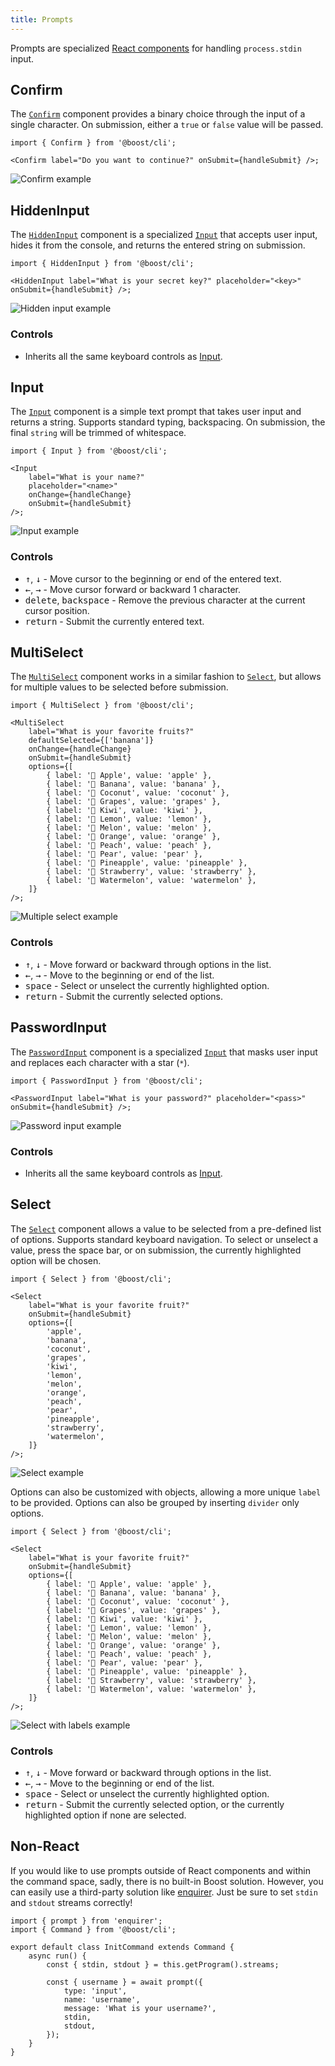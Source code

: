 ```yaml
---
title: Prompts
---
```


Prompts are specialized [React components](./components.md) for handling `process.stdin` input.

## Confirm

The [`Confirm`](/api/cli/function/Confirm) component provides a binary choice through the input of a
single character. On submission, either a `true` or `false` value will be passed.

```tsx
import { Confirm } from '@boost/cli';

<Confirm label="Do you want to continue?" onSubmit={handleSubmit} />;
```

![Confirm example](/img/cli/prompts/confirm.gif)

## HiddenInput

The [`HiddenInput`](/api/cli/function/HiddenInput) component is a specialized [`Input`](#input) that
accepts user input, hides it from the console, and returns the entered string on submission.

```tsx
import { HiddenInput } from '@boost/cli';

<HiddenInput label="What is your secret key?" placeholder="<key>" onSubmit={handleSubmit} />;
```

![Hidden input example](/img/cli/prompts/hidden-input.gif)

### Controls

- Inherits all the same keyboard controls as [Input](#input).

## Input

The [`Input`](/api/cli/function/Input) component is a simple text prompt that takes user input and
returns a string. Supports standard typing, backspacing. On submission, the final `string` will be
trimmed of whitespace.

```tsx
import { Input } from '@boost/cli';

<Input
	label="What is your name?"
	placeholder="<name>"
	onChange={handleChange}
	onSubmit={handleSubmit}
/>;
```

![Input example](/img/cli/prompts/input.gif)

### Controls

- <kbd>↑</kbd>, <kbd>↓</kbd> - Move cursor to the beginning or end of the entered text.
- <kbd>←</kbd>, <kbd>→</kbd> - Move cursor forward or backward 1 character.
- <kbd>delete</kbd>, <kbd>backspace</kbd> - Remove the previous character at the current cursor
  position.
- <kbd>return</kbd> - Submit the currently entered text.

## MultiSelect

The [`MultiSelect`](/api/cli/function/MultiSelect) component works in a similar fashion to
[`Select`](#select), but allows for multiple values to be selected before submission.

```tsx
import { MultiSelect } from '@boost/cli';

<MultiSelect
	label="What is your favorite fruits?"
	defaultSelected={['banana']}
	onChange={handleChange}
	onSubmit={handleSubmit}
	options={[
		{ label: '🍎 Apple', value: 'apple' },
		{ label: '🍌 Banana', value: 'banana' },
		{ label: '🥥 Coconut', value: 'coconut' },
		{ label: '🍇 Grapes', value: 'grapes' },
		{ label: '🥝 Kiwi', value: 'kiwi' },
		{ label: '🍋 Lemon', value: 'lemon' },
		{ label: '🍈 Melon', value: 'melon' },
		{ label: '🍊 Orange', value: 'orange' },
		{ label: '🍑 Peach', value: 'peach' },
		{ label: '🍐 Pear', value: 'pear' },
		{ label: '🍍 Pineapple', value: 'pineapple' },
		{ label: '🍓 Strawberry', value: 'strawberry' },
		{ label: '🍉 Watermelon', value: 'watermelon' },
	]}
/>;
```

![Multiple select example](/img/cli/prompts/multiselect.gif)

### Controls

- <kbd>↑</kbd>, <kbd>↓</kbd> - Move forward or backward through options in the list.
- <kbd>←</kbd>, <kbd>→</kbd> - Move to the beginning or end of the list.
- <kbd>space</kbd> - Select or unselect the currently highlighted option.
- <kbd>return</kbd> - Submit the currently selected options.

## PasswordInput

The [`PasswordInput`](/api/cli/function/PasswordInput) component is a specialized [`Input`](#input)
that masks user input and replaces each character with a star (`*`).

```tsx
import { PasswordInput } from '@boost/cli';

<PasswordInput label="What is your password?" placeholder="<pass>" onSubmit={handleSubmit} />;
```

![Password input example](/img/cli/prompts/password-input.gif)

### Controls

- Inherits all the same keyboard controls as [Input](#input).

## Select

The [`Select`](/api/cli/function/Select) component allows a value to be selected from a pre-defined
list of options. Supports standard keyboard navigation. To select or unselect a value, press the
space bar, or on submission, the currently highlighted option will be chosen.

```tsx
import { Select } from '@boost/cli';

<Select
	label="What is your favorite fruit?"
	onSubmit={handleSubmit}
	options={[
		'apple',
		'banana',
		'coconut',
		'grapes',
		'kiwi',
		'lemon',
		'melon',
		'orange',
		'peach',
		'pear',
		'pineapple',
		'strawberry',
		'watermelon',
	]}
/>;
```

![Select example](/img/cli/prompts/select.gif)

Options can also be customized with objects, allowing a more unique `label` to be provided. Options
can also be grouped by inserting `divider` only options.

```tsx
import { Select } from '@boost/cli';

<Select
	label="What is your favorite fruit?"
	onSubmit={handleSubmit}
	options={[
		{ label: '🍎 Apple', value: 'apple' },
		{ label: '🍌 Banana', value: 'banana' },
		{ label: '🥥 Coconut', value: 'coconut' },
		{ label: '🍇 Grapes', value: 'grapes' },
		{ label: '🥝 Kiwi', value: 'kiwi' },
		{ label: '🍋 Lemon', value: 'lemon' },
		{ label: '🍈 Melon', value: 'melon' },
		{ label: '🍊 Orange', value: 'orange' },
		{ label: '🍑 Peach', value: 'peach' },
		{ label: '🍐 Pear', value: 'pear' },
		{ label: '🍍 Pineapple', value: 'pineapple' },
		{ label: '🍓 Strawberry', value: 'strawberry' },
		{ label: '🍉 Watermelon', value: 'watermelon' },
	]}
/>;
```

![Select with labels example](/img/cli/prompts/select-labels.gif)

### Controls

- <kbd>↑</kbd>, <kbd>↓</kbd> - Move forward or backward through options in the list.
- <kbd>←</kbd>, <kbd>→</kbd> - Move to the beginning or end of the list.
- <kbd>space</kbd> - Select or unselect the currently highlighted option.
- <kbd>return</kbd> - Submit the currently selected option, or the currently highlighted option if
  none are selected.

## Non-React

If you would like to use prompts outside of React components and within the command space, sadly,
there is no built-in Boost solution. However, you can easily use a third-party solution like
[enquirer](https://github.com/enquirer/enquirer). Just be sure to set `stdin` and `stdout` streams
correctly!

```tsx
import { prompt } from 'enquirer';
import { Command } from '@boost/cli';

export default class InitCommand extends Command {
	async run() {
		const { stdin, stdout } = this.getProgram().streams;

		const { username } = await prompt({
			type: 'input',
			name: 'username',
			message: 'What is your username?',
			stdin,
			stdout,
		});
	}
}
```
